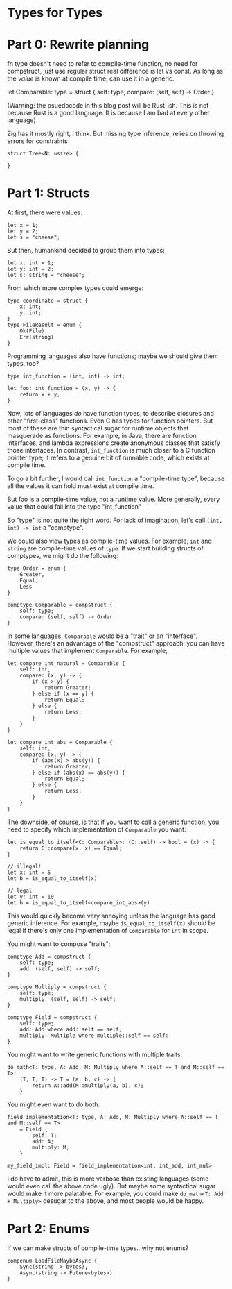 # Types for Types

# Part 0: Rewrite planning

fn type doesn't need to refer to compile-time function, no need for compstruct, just use regular struct
real difference is let vs const. As long as the _value_ is known at compile time, can use it in a generic.


let Comparable: type = struct {
    self: type,
    compare: (self, self) -> Order
}





(Warning: the psuedocode in this blog post will be Rust-ish. This is not
because Rust is a good language. It is because I am bad at every other language)


Zig has it mostly right, I think. But missing type inference, relies on throwing errors for constraints

```
struct Tree<N: usize> {

}
```




# Part 1: Structs

At first, there were values:

```
let x = 1;
let y = 2;
let s = "cheese";
```

But then, humankind decided to group them into types:
```
let x: int = 1;
let y: int = 2;
let s: string = "cheese";
```

From which more complex types could emerge:
```
type coordinate = struct {
    x: int;
    y: int;
}
type FileResult = enum {
    Ok(File),
    Err(string)
}
```

Programming languages also have functions; maybe we should give them types, too?

```
type int_function = (int, int) -> int;

let foo: int_function = (x, y) -> {
    return x + y;
}
```

Now, lots of languages _do_ have function types, to describe closures and other
"first-class" functions. Even C has types for function pointers. But most of
these are thin syntactical sugar for runtime objects that masquerade as functions.
For example, in Java, there are function interfaces, and lambda expressions
create anonymous classes that satisfy those interfaces. In contrast, `int_function`
is much closer to a C function pointer type; it refers to a genuine bit of runnable
code, which exists at compile time.

To go a bit further, I would call `int_function` a "compile-time type", because all
the values it can hold must exist at compile time. 



But foo is a compile-time value, not a runtime value. More generally, every value
that could fall into the type "int_function" 


  So "type" is not quite the
right word. For lack of imagination, let's call `(int, int) -> int` a "comptype".

We could also view types as compile-time values. For example, `int` and `string`
are compile-time values of `type`. If we start building structs of comptypes, we
might do the following:

```
type Order = enum {
    Greater,
    Equal,
    Less
}

comptype Comparable = compstruct {
    self: type;
    compare: (self, self) -> Order
}
```

In some languages, `Comparable` would be a "trait" or an "interface". However,
there's an advantage of the "compstruct" approach: you can have multiple values
that implement `Comparable`. For example,

```
let compare_int_natural = Comparable {
    self: int,
    compare: (x, y) -> {
        if (x > y) {
            return Greater;
        } else if (x == y) {
            return Equal;
        } else {
            return Less;
        }
    }
}

let compare_int_abs = Comparable {
    self: int,
    compare: (x, y) -> {
        if (abs(x) > abs(y)) {
            return Greater;
        } else if (abs(x) == abs(y)) {
            return Equal;
        } else {
            return Less;
        }
    }
}
```
The downside, of course, is that if you want to call a generic function, you
need to specify which implementation of `Comparable` you want:

```
let is_equal_to_itself<C: Comparable>: (C::self) -> bool = (x) -> {
    return C::compare(x, x) == Equal;
}

// illegal!
let x: int = 5
let b = is_equal_to_itself(x)

// legal
let y: int = 10
let b = is_equal_to_itself<compare_int_abs>(y)
```

This would quickly become very annoying unless the language has good
generic inference. For example, maybe
`is_equal_to_itself(x)` should be legal if there's only one implementation of
`Comparable` for `int` in scope.

You might want to compose "traits":

```
comptype Add = compstruct {
    self: type;
    add: (self, self) -> self;
}

comptype Multiply = compstruct {
    self: type;
    multiply: (self, self) -> self;
}

comptype Field = compstruct {
    self: type;
    add: Add where add::self == self;
    multiply: Multiple where multiple::self == self:
}
```
You might want to write generic functions with multiple traits:

```
do_math<T: type, A: Add, M: Multiply where A::self == T and M::self == T>:
    (T, T, T) -> T = (a, b, c) -> {
        return A::add(M::multiply(a, b), c); 
    }
```

You might even want to do both:
```
field_implementation<T: type, A: Add, M: Multiply where A::self == T and M::self == T>
    = Field {
        self: T;
        add: A;
        multiply: M;
    }

my_field_impl: Field = field_implementation<int, int_add, int_mul>
```

I do have to admit, this is more verbose than existing languages (some would even
call the above code ugly). But maybe some syntactical sugar would make it more
palatable. For example, you could make `do_math<T: Add + Multiply>` desugar to
the above, and most people would be happy.

# Part 2: Enums

If we can make structs of compile-time types...why not enums?

```
compenum LoadFileMaybeAsync {
    Sync(string -> bytes),
    Async(string -> Future<bytes>)
}
```


